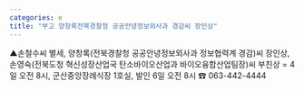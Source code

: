 ```yaml
---
categories: e
title: "부고 양창록전북경찰청 공공안녕정보외사과 경감씨 장인상"
---
```

▲손철수씨 별세, 양창록(전북경찰청 공공안녕정보외사과 정보협력계 경감)씨 장인상, 손영숙(전북도청 혁신성장산업국 탄소바이오산업과 바이오융합산업팀장)씨 부친상 = 4일 오전 8시, 군산중앙장례식장 1호실, 발인 6일 오전 8시 ☎ 063-442-4444